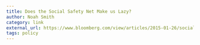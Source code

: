 ```yaml
---
title: Does the Social Safety Net Make us Lazy?
author: Noah Smith
category: link
external_url: https://www.bloomberg.com/view/articles/2015-01-26/social-safety-net-business-startups-and-risk-aversion
tags: policy
---
```

